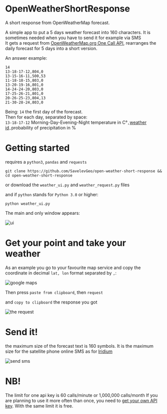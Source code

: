 # OpenWeatherShortResponse
A short response from OpenWeatherMap forecast.

A simple app to put a 5 days weather forecast into 160 characters. It is sometimes needed when you have to send it for example via SMS<br />
It gets a request from [OpenWeatherMap.org One Call API](https://openweathermap.org/api/one-call-api), rearranges the daily forecast for 5 days into a short version.

An answer example:
```
14                  
13-18-17-12,804,0   
13-15-16-11,500,53
11-18-18-15,803,0
13-20-19-16,801,0
14-24-24-20,803,0
17-25-26-21,801,0
20-26-25-23,804,13
21-30-28-24,803,0
```
Being: `14` the first day of the forecast.<br />
Then for each day, separated by space:<br />
`13-18-17-12` Morning-Day-Evening-Night temperature in C&deg;`,`[weather id](https://openweathermap.org/weather-conditions#Weather-Condition-Codes-2)`,`probability of precipitation in %

# Getting started
requires a `python3`, `pandas` and `requests`

    git clone https://github.com/SavelevGeo/open-weather-short-response && cd open-weather-short-response
or download the `weather_ui.py` and `weather_request.py` files

and if `python` stands for `Python 3.0` or higher:

    python weather_ui.py

The main and only window appears:

![ui](https://user-images.githubusercontent.com/57714410/156938215-1b51b1e7-48a7-4d41-a4ac-1a9c171d3f2e.png)

# Get your point and take your weather
As an example you go to your favourite map service and copy the coordinate in decimal `lat, lon` format separated by `,`:

![google maps](https://user-images.githubusercontent.com/57714410/156938376-5b3c1ed9-6bf5-4d78-8d71-2a363ac2271a.png)

Then press `paste from clipboard`, then `request`

and `copy to clipboard` the response you got

![the request](https://user-images.githubusercontent.com/57714410/156938914-cde42b8b-69d9-4792-8494-a5a03cf07281.png)

# Send it!

the maximum size of the forecast text is 160 symbols. It is the maximum size for the satellite phone online SMS as for [Iridium](https://messaging.iridium.com)

![send sms](https://user-images.githubusercontent.com/57714410/156939049-11c0aee0-698d-4177-9bd4-4534fc69e37f.png)

# NB!

The limit for one api key is 60 calls/minute or 1,000,000 calls/month
If you are planning to use it more often than once, you need to [get your own API key](https://openweathermap.org/price). With the same limit it is free.
